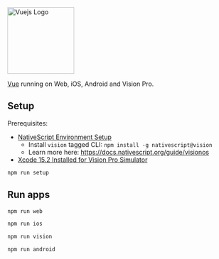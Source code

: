 <img src="https://upload.wikimedia.org/wikipedia/commons/thumb/9/95/Vue.js_Logo_2.svg/1184px-Vue.js_Logo_2.svg.png" width="150" alt="Vuejs Logo" />

[Vue](https://vuejs.org/) running on Web, iOS, Android and Vision Pro.

## Setup

Prerequisites:
- [NativeScript Environment Setup](https://docs.nativescript.org/setup/macos#setting-up-macos-for-ios)
  - Install `vision` tagged CLI: `npm install -g nativescript@vision`
  - Learn more here: https://docs.nativescript.org/guide/visionos
- [Xcode 15.2 Installed for Vision Pro Simulator](https://developer.apple.com/download/applications/)

```bash
npm run setup
```

## Run apps

```bash
npm run web

npm run ios

npm run vision

npm run android
```
